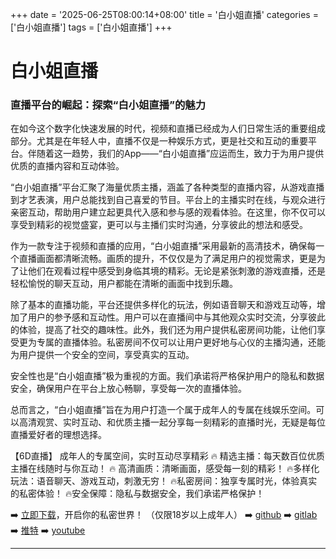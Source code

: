 +++
date = '2025-06-25T08:00:14+08:00'
title = '白小姐直播'
categories = ['白小姐直播']
tags = ['白小姐直播']
+++

# 白小姐直播

### 直播平台的崛起：探索“白小姐直播”的魅力

在如今这个数字化快速发展的时代，视频和直播已经成为人们日常生活的重要组成部分。尤其是在年轻人中，直播不仅是一种娱乐方式，更是社交和互动的重要平台。伴随着这一趋势，我们的App——“白小姐直播”应运而生，致力于为用户提供优质的直播内容和互动体验。

“白小姐直播”平台汇聚了海量优质主播，涵盖了各种类型的直播内容，从游戏直播到才艺表演，用户总能找到自己喜爱的节目。平台上的主播实时在线，与观众进行亲密互动，帮助用户建立起更具代入感和参与感的观看体验。在这里，你不仅可以享受到精彩的视觉盛宴，更可以与主播们实时沟通，分享彼此的想法和感受。

作为一款专注于视频和直播的应用，“白小姐直播”采用最新的高清技术，确保每一个直播画面都清晰流畅。画质的提升，不仅仅是为了满足用户的视觉需求，更是为了让他们在观看过程中感受到身临其境的精彩。无论是紧张刺激的游戏直播，还是轻松愉悦的聊天互动，用户都能在清晰的画面中找到乐趣。

除了基本的直播功能，平台还提供多样化的玩法，例如语音聊天和游戏互动等，增加了用户的参予感和互动性。用户可以在直播间中与其他观众实时交流，分享彼此的体验，提高了社交的趣味性。此外，我们还为用户提供私密房间功能，让他们享受更为专属的直播体验。私密房间不仅可以让用户更好地与心仪的主播沟通，还能为用户提供一个安全的空间，享受真实的互动。

安全性也是“白小姐直播”极为重视的方面。我们承诺将严格保护用户的隐私和数据安全，确保用户在平台上放心畅聊，享受每一次的直播体验。

总而言之，“白小姐直播”旨在为用户打造一个属于成年人的专属在线娱乐空间。可以高清观赏、实时互动、和优质主播一起分享每一刻精彩的直播时光，无疑是每位直播爱好者的理想选择。

【6D直播】
成年人的专属空间，实时互动尽享精彩
🔥 精选主播：每天数百位优质主播在线随时与你互动！
🔥 高清画质：清晰画面，感受每一刻的精彩！
🔥多样化玩法：语音聊天、游戏互动，刺激无穷！
🔥私密房间：独享专属时光，体验真实的私密体验！
🔥安全保障：隐私与数据安全，我们承诺严格保护！

➡️ [立即下载](https://down123.s3.ap-east-1.amazonaws.com/down/down.html?channelCode=blog)，开启你的私密世界！
（仅限18岁以上成年人）
➡️ [github](https://aldult-live.github.io/)
➡️ [gitlab](https://seo-09598d.gitlab.io/)
➡️ [推特](https://x.com/wegame33)
➡️ [youtube](https://www.youtube.com/@6Dlive)

---
